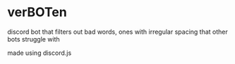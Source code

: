 # verBOTen
discord bot that filters out bad words, ones with irregular spacing that other bots struggle with


made using discord.js
